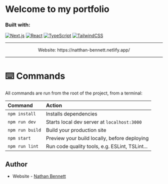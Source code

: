 # Welcome to my portfolio

### Built with:

[![Next.js](https://img.shields.io/badge/next.js-000000?style=for-the-badge&logo=nextdotjs&logoColor=white)](https://nextjs.org/)
[![React](https://img.shields.io/badge/React-20232A?style=for-the-badge&logo=react&logoColor=61DAFB)](https://reactjs.org/)
[![TypeScript](https://img.shields.io/badge/TypeScript-007ACC?style=for-the-badge&logo=typescript&logoColor=white)](https://www.typescriptlang.org/)
[![TailwindCSS](https://img.shields.io/badge/Tailwind_CSS-38B2AC?style=for-the-badge&logo=tailwind-css&logoColor=white)](https://tailwindcss.com/)

---

<p align="center"> Website: https://natthan-bennett.netlify.app/</p>
<!-- <p align="center">
  <img alt="Home" src="./public/assets/images/pages/home/home-page.png" width="47%">
&nbsp; &nbsp; &nbsp; &nbsp;
  <img alt="About-Me" src="./public/assets/images/pages/about-me/about-me-page.png" width="47%">
</p>


<p align="center">
  <img alt="Home" src="./public/assets/images/pages/projects/projects-page.png" width="47%">
&nbsp; &nbsp; &nbsp; &nbsp;
  <img alt="About-Me" src="./public/assets/images/pages/contact/contact-page.png" width="47%">
</p> -->


---

# ⌨️ Commands

All commands are run from the root of the project, from a terminal:

| Command         | Action                                         |
| :-------------- | :--------------------------------------------- |
| `npm install`   | Installs dependencies                          |
| `npm run dev`   | Starts local dev server at `localhost:3000`    |
| `npm run build` | Build your production site                     |
| `npm start`     | Preview your build locally, before deploying   |
| `npm run lint`  | Run code quality tools, e.g. ESLint, TSLint... |

## Author

-   Website - [Nathan Bennett](https://natthan-bennett.netlify.app)
